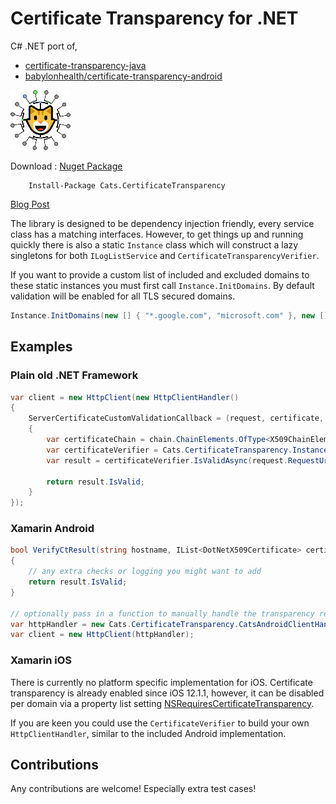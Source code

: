 # Certificate Transparency for .NET

C# .NET port of,

- [certificate-transparency-java](https://github.com/google/certificate-transparency-java)
- [babylonhealth/certificate-transparency-android](https://github.com/babylonhealth/certificate-transparency-android)

![Cats.CertificateTransparency Logo](https://github.com/dmariogatto/certificate-transparency/raw/main/logo.png)

Download : [Nuget Package](https://www.nuget.org/packages/Cats.CertificateTransparency)

```
    Install-Package Cats.CertificateTransparency
```

[Blog Post](https://dgatto.com/posts/2020/12/cats-certificate-transparency/)

The library is designed to be dependency injection friendly, every service class has a matching interfaces. However, to get things up and running quickly there is also a static `Instance` class which will construct a lazy singletons for both `ILogListService` and `CertificateTransparencyVerifier`.

If you want to provide a custom list of included and excluded domains to these static instances you must first call `Instance.InitDomains`. By default validation will be enabled for all TLS secured domains.

```csharp
Instance.InitDomains(new [] { "*.google.com", "microsoft.com" }, new [] { "nuget.org" });
```

## Examples

### Plain old .NET Framework

```csharp
var client = new HttpClient(new HttpClientHandler()
{
    ServerCertificateCustomValidationCallback = (request, certificate, chain, sslPolicyErrors) =>
    {
        var certificateChain = chain.ChainElements.OfType<X509ChainElement>().Select(i => i.Certificate).ToList();
        var certificateVerifier = Cats.CertificateTransparency.Instance.CertificateTransparencyVerifier;
        var result = certificateVerifier.IsValidAsync(request.RequestUri.Host, certificateChain, CancellationToken.None).Result;

        return result.IsValid;
    }
});
```

### Xamarin Android

```csharp
bool VerifyCtResult(string hostname, IList<DotNetX509Certificate> certificateChain, CtVerificationResult result)
{
    // any extra checks or logging you might want to add
    return result.IsValid;
}

// optionally pass in a function to manually handle the transparency result
var httpHandler = new Cats.CertificateTransparency.CatsAndroidClientHandler(VerifyCtResult);
var client = new HttpClient(httpHandler);
```

### Xamarin iOS

There is currently no platform specific implementation for iOS. Certificate transparency is already enabled since iOS 12.1.1, however, it can be disabled per domain via a property list setting [NSRequiresCertificateTransparency](https://developer.apple.com/documentation/bundleresources/information_property_list/nsapptransportsecurity/nsexceptiondomains).

If you are keen you could use the `CertificateVerifier` to build your own `HttpClientHandler`, similar to the included Android implementation.

## Contributions

Any contributions are welcome! Especially extra test cases!

